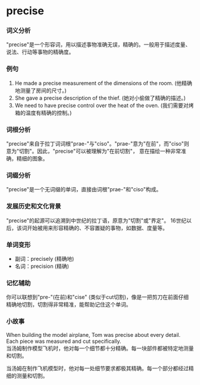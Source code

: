 # precise

### 词义分析

  

"precise"是一个形容词，用以描述事物准确无误，精确的。一般用于描述度量、说法、行动等事物的精确度。

  

### 例句

  

1.  He made a precise measurement of the dimensions of the room. (他精确地测量了房间的尺寸。)
2.  She gave a precise description of the thief. (她对小偷做了精确的描述。)
3.  We need to have precise control over the heat of the oven. (我们需要对烤箱的温度有精确的控制。)

  

### 词根分析

  

"precise"来自于拉丁词词根"prae-"与"ciso"。"prae-"意为"在前"，而"ciso"则意为"切割"。因此，"precise"可以被理解为"在前切割"， 意在描绘一种非常准确，精细的图象。

  

### 词缀分析

  

"precise"是一个无词缀的单词，直接由词根"prae-"和"ciso"构成。

  

### 发展历史和文化背景

  

"precise"的起源可以追溯到中世纪的拉丁语，原意为"切割"或"界定"。 16世纪以后，该词开始被用来形容精确的、不容置疑的事物，如数据、度量等。

  

### 单词变形

  

*   副词：precisely (精确地)
*   名词：precision (精确)

  

### 记忆辅助

  

你可以联想到"pre-"(在前)和"cise" (类似于cut切割)，像是一把剪刀在前面仔细精确地切割，切割得非常精准，能帮助记住这个单词。

  

### 小故事

  

When building the model airplane, Tom was precise about every detail. Each piece was measured and cut specifically.  
当汤姆制作模型飞机时，他对每一个细节都十分精确。每一块部件都被特定地测量和切割。

  

当汤姆在制作飞机模型时，他对每一处细节要求都极其精确。每一个部分都经过精细的测量和切割。
